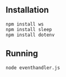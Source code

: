 ## Installation

```
npm install ws
npm install sleep
npm install dotenv
```

## Running

```
node eventhandler.js
```
